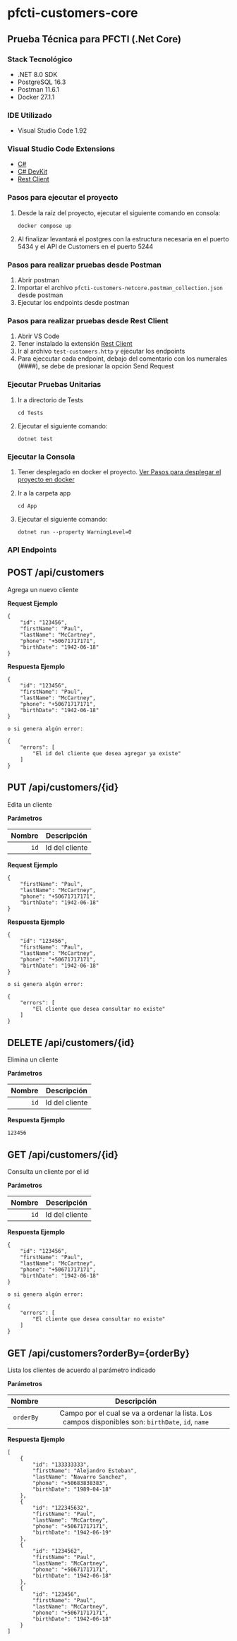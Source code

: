 # pfcti-customers-core

## Prueba Técnica para PFCTI (.Net Core)

### Stack Tecnológico

* .NET 8.0 SDK 
* PostgreSQL 16.3
* Postman 11.6.1
* Docker 27.1.1

### IDE Utilizado

* Visual Studio Code 1.92

### Visual Studio Code Extensions

* [C#](https://marketplace.visualstudio.com/items?itemName=ms-dotnettools.csharp)
* [C# DevKit](https://marketplace.visualstudio.com/items?itemName=ms-dotnettools.csdevkit)
* [Rest Client](https://marketplace.visualstudio.com/items?itemName=humao.rest-client)

### Pasos para ejecutar el proyecto

1. Desde la raíz del proyecto, ejecutar el siguiente comando en consola:

    `docker compose up`

2. Al finalizar levantará el postgres con la estructura necesaria en el puerto 5434 y el API de Customers en el puerto 5244

### Pasos para realizar pruebas desde Postman

1. Abrir postman
2. Importar el archivo `pfcti-customers-netcore.postman_collection.json` desde postman
3. Ejecutar los endpoints desde postman

### Pasos para realizar pruebas desde Rest Client

1. Abrir VS Code
2. Tener instalado la extensión [Rest Client](https://marketplace.visualstudio.com/items?itemName=humao.rest-client)
3. Ir al archivo `test-customers.http` y ejecutar los endpoints
4. Para ejeccutar cada endpoint, debajo del comentario con los numerales (####), se debe de presionar la opción Send Request

### Ejecutar Pruebas Unitarias

1. Ir a directorio de Tests

    `cd Tests`

2. Ejecutar el siguiente comando:

    `dotnet test`

### Ejecutar la Consola

1. Tener desplegado en docker el proyecto. [Ver Pasos para desplegar el proyecto en docker](#pasos-para-desplegar-el-proyecto-en-docker)
2. Ir a la carpeta app

    `cd App` 

3. Ejecutar el siguiente comando:

    `dotnet run --property WarningLevel=0`    

### API Endpoints

## POST /api/customers

Agrega un nuevo cliente

**Request Ejemplo**
``` 
{
    "id": "123456",
    "firstName": "Paul",
    "lastName": "McCartney",
    "phone": "+50671717171",
    "birthDate": "1942-06-18"
}
```
**Respuesta Ejemplo**
``` 
{
    "id": "123456",
    "firstName": "Paul",
    "lastName": "McCartney",
    "phone": "+50671717171",
    "birthDate": "1942-06-18"
}

o si genera algún error:

{
    "errors": [
        "El id del cliente que desea agregar ya existe"
    ]
}

``` 

## PUT /api/customers/{id}

Edita un cliente

**Parámetros**

| Nombre | Descripción |
| -------------:|:--------:|
| `id` | Id del cliente  |


**Request Ejemplo**
``` 
{
    "firstName": "Paul",
    "lastName": "McCartney",
    "phone": "+50671717171",
    "birthDate": "1942-06-18"
}
```
**Respuesta Ejemplo**
``` 
{
    "id": "123456",
    "firstName": "Paul",
    "lastName": "McCartney",
    "phone": "+50671717171",
    "birthDate": "1942-06-18"
}

o si genera algún error:

{
    "errors": [
        "El cliente que desea consultar no existe"
    ]
}

``` 

## DELETE /api/customers/{id}

Elimina un cliente

**Parámetros**

| Nombre | Descripción |
| -------------:|:--------:|
| `id` | Id del cliente  |


**Respuesta Ejemplo**
``` 
123456
``` 

## GET /api/customers/{id}

Consulta un cliente por el id

**Parámetros**

| Nombre | Descripción |
| -------------:|:--------:|
| `id` | Id del cliente  |

**Respuesta Ejemplo**
``` 
{
    "id": "123456",
    "firstName": "Paul",
    "lastName": "McCartney",
    "phone": "+50671717171",
    "birthDate": "1942-06-18"
}

o si genera algún error:

{
    "errors": [
        "El cliente que desea consultar no existe"
    ]
}

``` 

## GET /api/customers?orderBy={orderBy}

Lista los clientes de acuerdo al parámetro indicado

**Parámetros**

| Nombre | Descripción |
| -------------:|:--------:|
| `orderBy` | Campo por el cual se va a ordenar la lista. Los campos disponibles son: `birthDate`, `id`, `name` |

**Respuesta Ejemplo**
``` 
[
    {
        "id": "133333333",
        "firstName": "Alejandro Esteban",
        "lastName": "Navarro Sanchez",
        "phone": "+50683838383",
        "birthDate": "1989-04-18"
    },
    {
        "id": "122345632",
        "firstName": "Paul",
        "lastName": "McCartney",
        "phone": "+50671717171",
        "birthDate": "1942-06-19"
    },
    {
        "id": "1234562",
        "firstName": "Paul",
        "lastName": "McCartney",
        "phone": "+50671717171",
        "birthDate": "1942-06-18"
    },
    {
        "id": "123456",
        "firstName": "Paul",
        "lastName": "McCartney",
        "phone": "+50671717171",
        "birthDate": "1942-06-18"
    }
]

``` 

